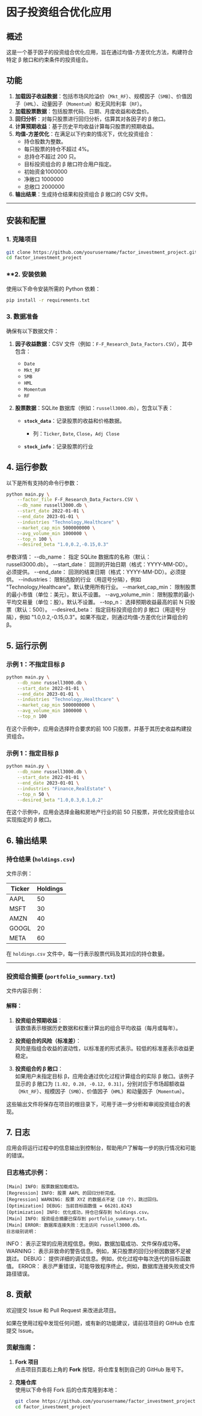 # 因子投资组合优化应用

## **概述**

这是一个基于因子的投资组合优化应用，旨在通过均值-方差优化方法，构建符合特定 β 敞口和约束条件的投资组合。

## **功能**

1. **加载因子收益数据**：包括市场风险溢价（`Mkt_RF`）、规模因子（`SMB`）、价值因子（`HML`）、动量因子（`Momentum`）和无风险利率（`RF`）。
2. **加载股票数据**：包括股票代码、日期、月度收益和收盘价。
3. **回归分析**：对每只股票进行回归分析，估算其对各因子的 β 敞口。
4. **计算预期收益**：基于历史平均收益计算每只股票的预期收益。
5. **均值-方差优化**：在满足以下约束的情况下，优化投资组合：
   - 持仓股数为整数。
   - 每只股票的持仓不超过 4%。
   - 总持仓不超过 200 只。
   - 目标投资组合的 β 敞口符合用户指定。
   - 初始资金1000000
   - 净敞口 1000000
   - 总敞口 2000000
6. **输出结果**：生成持仓结果和投资组合 β 敞口的 CSV 文件。
---

## **安装和配置**

### **1. 克隆项目**

```bash
git clone https://github.com/yourusername/factor_investment_project.git
cd factor_investment_project
```


### **2. 安装依赖 ###
使用以下命令安装所需的 Python 依赖：
```bash
pip install -r requirements.txt
```


### **3. 数据准备**

确保有以下数据文件：

1. **因子收益数据**：CSV 文件（例如：`F-F_Research_Data_Factors.CSV`），其中包含：
   - `Date`
   - `Mkt_RF`
   - `SMB`
   - `HML`
   - `Momentum`
   - `RF`

2. **股票数据**：SQLite 数据库（例如：`russell3000.db`），包含以下表：

   - **`stock_data`**：记录股票的收益和价格数据。
     - 列：`Ticker`, `Date`, `Close`，`Adj Close`
   
   - **`stock_info`**：记录股票的行业

## **4. 运行参数**

以下是所有支持的命令行参数：

```bash
python main.py \
    --factor_file F-F_Research_Data_Factors.CSV \
    --db_name russell3000.db \
    --start_date 2022-01-01 \
    --end_date 2023-01-01 \
    --industries "Technology,Healthcare" \
    --market_cap_min 5000000000 \
    --avg_volume_min 1000000 \
    --top_n 100 \
    --desired_beta "1.0,0.2,-0.15,0.3"
```

参数详情：
--db_name：
指定 SQLite 数据库的名称（默认：russell3000.db）。
--start_date：
回测的开始日期（格式：YYYY-MM-DD）。必须提供。
--end_date：
回测的结束日期（格式：YYYY-MM-DD）。必须提供。
--industries：
限制选股的行业（用逗号分隔），例如 "Technology,Healthcare"。默认使用所有行业。
--market_cap_min：
限制股票的最小市值（单位：美元）。默认不设置。
--avg_volume_min：
限制股票的最小平均交易量（单位：股）。默认不设置。
--top_n：
选择预期收益最高的前 N 只股票（默认：500）。
--desired_beta：
指定目标投资组合的 β 敞口（用逗号分隔），例如 "1.0,0.2,-0.15,0.3"。如果不指定，则通过均值-方差优化计算组合的 β。

## **5. 运行示例**

### **示例 1：不指定目标 β**

```bash
python main.py \
    --db_name russell3000.db \
    --start_date 2022-01-01 \
    --end_date 2023-01-01 \
    --industries "Technology,Healthcare" \
    --market_cap_min 5000000000 \
    --avg_volume_min 1000000 \
    --top_n 100
```
在这个示例中，应用会选择符合要求的前 100 只股票，并基于其历史收益构建投资组合。

### **示例 1：指定目标 β**
```bash
python main.py \
    --db_name russell3000.db \
    --start_date 2022-01-01 \
    --end_date 2023-01-01 \
    --industries "Finance,RealEstate" \
    --top_n 50 \
    --desired_beta "1.0,0.3,0.1,0.2"
```
在这个示例中，应用会选择金融和房地产行业的前 50 只股票，并优化投资组合以实现指定的 β 敞口。

## **6. 输出结果**

### **持仓结果 (`holdings.csv`)**

文件示例：

| Ticker | Holdings |
|--------|----------|
| AAPL   | 50       |
| MSFT   | 30       |
| AMZN   | 40       |
| GOOGL  | 20       |
| META   | 60       |

在 `holdings.csv` 文件中，每一行表示股票代码及其对应的持仓数量。

---

### **投资组合摘要 (`portfolio_summary.txt`)**

文件内容示例：
#### **解释：**

1. **投资组合预期收益**：  
   该数值表示根据历史数据和权重计算出的组合平均收益（每月或每年）。

2. **投资组合的风险（标准差）**：  
   风险是指组合收益的波动性，以标准差的形式表示。较低的标准差表示收益更稳定。

3. **投资组合的 β 敞口**：  
   如果用户未指定目标 β，应用会通过优化过程计算组合的实际 β 敞口。该例子显示的 β 敞口为 `[1.02, 0.28, -0.12, 0.31]`，分别对应于市场超额收益（`Mkt_RF`）、规模因子（`SMB`）、价值因子（`HML`）和动量因子（`Momentum`）。

这些输出文件将保存在项目的根目录下，可用于进一步分析和审阅投资组合的表现。

## **7. 日志**

应用会将运行过程中的信息输出到控制台，帮助用户了解每一步的执行情况和可能的错误。

### **日志格式示例：**

```text
[Main] INFO: 股票数据加载成功。
[Regression] INFO: 股票 AAPL 的回归分析完成。
[Regression] WARNING: 股票 XYZ 的数据点不足（10 个），跳过回归。
[Optimization] DEBUG: 当前目标函数值 = 66281.8243
[Optimization] INFO: 优化成功，持仓已保存到 holdings.csv。
[Main] INFO: 投资组合摘要已保存到 portfolio_summary.txt。
[Main] ERROR: 数据库连接失败：无法访问 russell3000.db。
日志级别说明：
```

INFO：
表示正常的应用流程信息。例如，数据加载成功、文件保存成功等。
WARNING：
表示非致命的警告信息。例如，某只股票的回归分析因数据不足被跳过。
DEBUG：
提供详细的调试信息。例如，优化过程中每次迭代的目标函数值。
ERROR：
表示严重错误，可能导致程序终止。例如，数据库连接失败或文件路径错误。

## **8. 贡献**

欢迎提交 Issue 和 Pull Request 来改进此项目。

如果在使用过程中发现任何问题，或有新的功能建议，请前往项目的 GitHub 仓库提交 Issue。

### **贡献指南：**

1. **Fork 项目**  
   点击项目页面右上角的 **Fork** 按钮，将仓库复制到自己的 GitHub 账号下。

2. **克隆仓库**  
   使用以下命令将 Fork 后的仓库克隆到本地：

   ```bash
   git clone https://github.com/yourusername/factor_investment_project.git
   cd factor_investment_project
   ```